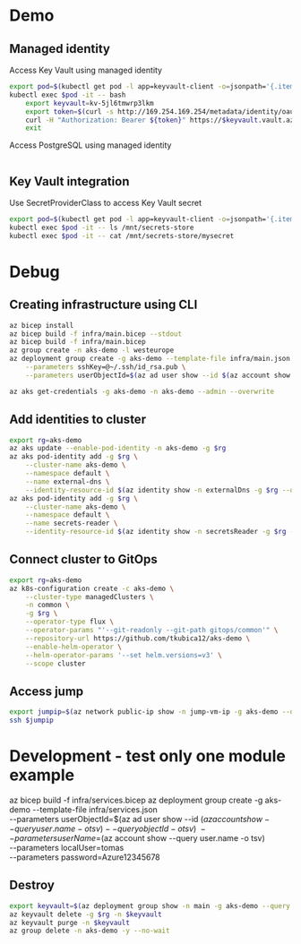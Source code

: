 # Demo

## Managed identity
Access Key Vault using managed identity

```bash
export pod=$(kubectl get pod -l app=keyvault-client -o=jsonpath='{.items[0].metadata.name}')
kubectl exec $pod -it -- bash
    export keyvault=kv-5jl6tmwrp3lkm
    export token=$(curl -s http://169.254.169.254/metadata/identity/oauth2/token?resource=https://vault.azure.net -H 'Metadata: true' | jq -r '.access_token')
    curl -H "Authorization: Bearer ${token}" https://$keyvault.vault.azure.net/secrets/mysecret?api-version=7.0
    exit
```

Access PostgreSQL using managed identity
```bash
```

## Key Vault integration
Use SecretProviderClass to access Key Vault secret

```bash
export pod=$(kubectl get pod -l app=keyvault-client -o=jsonpath='{.items[0].metadata.name}')
kubectl exec $pod -it -- ls /mnt/secrets-store
kubectl exec $pod -it -- cat /mnt/secrets-store/mysecret

```


# Debug
## Creating infrastructure using CLI

```bash
az bicep install
az bicep build -f infra/main.bicep --stdout 
az bicep build -f infra/main.bicep
az group create -n aks-demo -l westeurope
az deployment group create -g aks-demo --template-file infra/main.json \
    --parameters sshKey=@~/.ssh/id_rsa.pub \
    --parameters userObjectId=$(az ad user show --id $(az account show --query user.name -o tsv) --query objectId -o tsv)

az aks get-credentials -g aks-demo -n aks-demo --admin --overwrite
```

## Add identities to cluster

```bash
export rg=aks-demo
az aks update --enable-pod-identity -n aks-demo -g $rg
az aks pod-identity add -g $rg \
    --cluster-name aks-demo \
    --namespace default \
    --name external-dns \
    --identity-resource-id $(az identity show -n externalDns -g $rg --query id -o tsv)
az aks pod-identity add -g $rg \
    --cluster-name aks-demo \
    --namespace default \
    --name secrets-reader \
    --identity-resource-id $(az identity show -n secretsReader -g $rg --query id -o tsv)
```

## Connect cluster to GitOps
```bash
export rg=aks-demo
az k8s-configuration create -c aks-demo \
    --cluster-type managedClusters \
    -n common \
    -g $rg \
    --operator-type flux \
    --operator-params "'--git-readonly --git-path gitops/common'" \
    --repository-url https://github.com/tkubica12/aks-demo \
    --enable-helm-operator \
    --helm-operator-params '--set helm.versions=v3' \
    --scope cluster
```

## Access jump
```bash
export jumpip=$(az network public-ip show -n jump-vm-ip -g aks-demo --query ipAddress -o tsv)
ssh $jumpip
```

# Development - test only one module example
az bicep build -f infra/services.bicep
az deployment group create -g aks-demo --template-file infra/services.json \
    --parameters userObjectId=$(az ad user show --id $(az account show --query user.name -o tsv) --query objectId -o tsv) \
    --parameters userName=$(az account show --query user.name -o tsv) \
    --parameters localUser=tomas \
    --parameters password=Azure12345678


## Destroy
```bash
export keyvault=$(az deployment group show -n main -g aks-demo --query properties.outputs.keyvaultName.value -o tsv)
az keyvault delete -g $rg -n $keyvault 
az keyvault purge -n $keyvault 
az group delete -n aks-demo -y --no-wait
```




